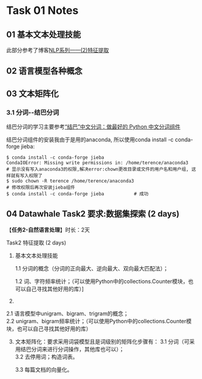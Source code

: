 # Task 01 Notes
## 01 基本文本处理技能  

此部分参考了博客[NLP系列——(2)特征提取](https://blog.csdn.net/weixin_40593658/article/details/90181471)



## 02 语言模型各种概念

## 03 文本矩阵化

### 3.1 分词--结巴分词

结巴分词的学习主要参考[“结巴”中文分词：做最好的 Python 中文分词组件](https://github.com/fxsjy/jieba)

结巴分词组件的安装我由于是用的anaconda, 所以使用conda install -c conda-forge jieba:

```
$ conda install -c conda-forge jieba
CondaIOError: Missing write permissions in: /home/terence/anaconda3
# 显示没有写入anaconda3的权限,解决error:chown更改目录或文件的用户名和用户组, 这样就有写入权限了
$ sudo chown -R terence /home/terence/anaconda3
# 修改权限后再次安装jieba组件
$ conda install -c conda-forge jieba           # 成功
```





## 04 Datawhale Task2 要求:数据集探索 (2 days)

【**任务2-自然语言处理**】时长：2天

Task2 特征提取 (2 days)

1. 基本文本处理技能  

   1.1 分词的概念（分词的正向最大、逆向最大、双向最大匹配法）； 

   1.2 词、字符频率统计；（可以使用Python中的collections.Counter模块，也可以自己寻找其他好用的库）]

2. 

   2.1 语言模型中unigram、bigram、trigram的概念；  
   2.2 unigram、bigram频率统计；（可以使用Python中的collections.Counter模块，也可以自己寻找其他好用的库）
   
3. 文本矩阵化：要求采用词袋模型且是词级别的矩阵化步骤有： 
   3.1 分词（可采用结巴分词来进行分词操作，其他库也可以）；  
   3.2 去停用词；构造词表。   
   
   3.3 每篇文档的向量化。